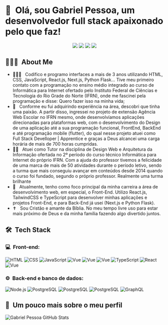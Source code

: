 <h1>👋 &nbsp;Olá, sou Gabriel Pessoa, um desenvolvedor full stack apaixonado pelo que faz!</h1>
<p align="center">
<a target="_blank" href="https://gabriel-pessoa-dev.netlify.app/"><img src="https://img.shields.io/badge/-Portf%C3%B3lio-3423A6?style=flat-square&logo=Google-Chrome&logoColor=white"/></a>
<a target="_blank" href="https://www.youtube.com/@Gabriel-Pessoa-Dev"><img src="https://img.shields.io/badge/-GabrielPFreitas-D62422?style=flatsquare&labelColor=D62422&logo=youtube&logoColor=white"/></a>
<a target="_blank" href="https://www.linkedin.com/in/gabriel-pessoa-27239427b/"><img src="https://img.shields.io/badge/-Gabriel%20Pessoa-0077B5?style=flat-square&logo=Linkedin&logoColor=white"/></a>
<a target="_blank" href="mailto:gabriel.pessoa.dev@gmail.com"><img src="https://img.shields.io/badge/-gabriel.pessoa.dev@gmail.com-D14836?style=flat-square&logo=Gmail&logoColor=white"/></a>

</p>

<h2> 👨🏻‍💻 &nbsp;About Me </h2>

- 👨🏻‍💻 &nbsp; Codifico e programo interfaces a mais de 3 anos utilizando HTML, CSS, JavaScript, React.js, Next.js, Python Flask... Tive meu primeiro contato com a programação no ensino médio integrado ao curso de Informática para Internet ofertado pelo Instituto Federal de Ciências e Tecnologia do Rio Grade do Norte (IFRN), onde me fascinei pela programação e disse: Quero fazer isso na minha vida;
- 🎯 &nbsp; Conforme eu fui adquirindo experiência na área, descobri que tinha uma paixão. A partir disso, ingressei no projeto de extensão Agência Web Escolar no IFRN mesmo, onde desenvolvíamos aplicações direcionadas para plataformas web, com o desenvolvimento do Design de uma aplicação até a sua programação funcional, FrontEnd, BackEnd e até programação mobile (flutter), do qual nesse projeto atuei como Full Stack Develloper | Apprentice e graças a Deus alcancei uma carga horária de mais de 700 horas cumpridas.
- 👨‍🏫 &nbsp; Atuei como Tutor na disciplina de Design Web e Arquitetura da Informação ofertada no 2º período do curso técnico Informática para Internet do próprio IFRN. Com a ajuda do professor tivemos a felicidade de uma marca de mais de 50 atividades durante o período letivo, sendo a turma que mais conseguiu avançar em conteúdos desde 2014 quando o curso foi fundado, segundo o próprio professor. Realmente uma turma brilhante
- 🚀 &nbsp; Atualmente, tenho como foco principal da minha carreira a área de desenvolvimento web, em especial, o Front-End. Utilizo React.js, TailwindCSS e TypeScript para desenvolver minhas aplicações e projetos Front-End, e para Back-End já usei (Next.js e Python Flask). 
- ✝️ &nbsp; Sou Cristão e amante da Bíblia. No meu tempo livre uso para estar mais próximo de Deus e da minha família fazendo algo divertido juntos.

<h2> 🛠 &nbsp;Tech Stack</h2>
<h3>💻 &nbsp;Front-end:</h3>

![HTML](https://img.shields.io/badge/-HTML-333333?style=flat&logo=HTML5)
![CSS](https://img.shields.io/badge/-CSS-333333?style=flat&logo=CSS3&logoColor=1572B6)
![JavaScript](https://img.shields.io/badge/-JavaScript-333333?style=flat&logo=javascript)
![Vue](https://img.shields.io/badge/-Sass-333333?style=flat&logo=sass)
![Vue](https://img.shields.io/badge/-Bootstrap-333333?style=flat&logo=bootstrap)
![Vue](https://img.shields.io/badge/-Tailwind%20CSS-333333?style=flat&logo=tailwindcss)
![TypeScript](https://img.shields.io/badge/-TypeScript-333333?style=flat&logo=typescript&logoColor=2D79C7)
![React](https://img.shields.io/badge/-React-333333?style=flat&logo=react)
![Vue](https://img.shields.io/badge/-Vue-333333?style=flat&logo=vue.js)

<h3>⚙️ &nbsp;Back-end e banco de dados:</h3>

![Node.js](https://img.shields.io/badge/-Node.js-333333?style=flat&logo=node.js)
![PostgreSQL](https://img.shields.io/badge/-PostgreSQL-333333?style=flat&logo=postgresql)
![PostgreSQL](https://img.shields.io/badge/-Python-333333?style=flat&logo=python)
![PostgreSQL](https://img.shields.io/badge/-Flask-333333?style=flat&logo=flask)
![GraphQL](https://img.shields.io/badge/-GraphQL-333333?style=flat&logo=graphql&logoColor=E535AB)

<h2>🚀 &nbsp;Um pouco mais sobre o meu perfil</h2>

![Gabriel Pessoa GitHub Stats](https://github-readme-stats.vercel.app/api?username=Gabriel-P-Freitas&show_icons=true&theme=dracula)
